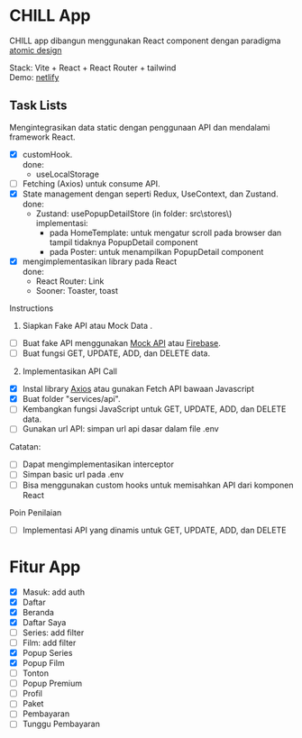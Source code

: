 # CHILL App

CHILL app dibangun menggunakan React component dengan paradigma [atomic design](https://github.com/mfatihz/fsd15-intermediate-1/blob/main/README.md)  

Stack: Vite + React + React Router + tailwind\
Demo: [netlify](https://fsd15-fe-adv1.netlify.app/)

## Task Lists
Mengintegrasikan data static dengan penggunaan API dan mendalami framework React.
- [x] customHook.\
    done:
    - useLocalStorage
- [ ] Fetching (Axios) untuk consume API.
- [x] State management dengan seperti Redux, UseContext, dan Zustand.\
    done:
    - Zustand: usePopupDetailStore (in folder: src\stores\\)\
        implementasi:
        - pada HomeTemplate: untuk mengatur scroll pada browser dan tampil tidaknya PopupDetail component
        - pada Poster: untuk menampilkan PopupDetail component
- [x] mengimplementasikan library pada React\
    done:
    - React Router: Link
    - Sooner: Toaster, toast

Instructions
1. Siapkan Fake API atau Mock Data .
- [ ] Buat fake API menggunakan [Mock API](https://mockapi.io/) atau [Firebase](https://firebase.google.com/).
- [ ] Buat fungsi GET, UPDATE, ADD, dan DELETE data.
2. Implementasikan API Call
- [x] Instal library [Axios](https://axios-http.com/docs/intro) atau gunakan Fetch API bawaan Javascript
- [x] Buat folder "services/api".
- [ ] Kembangkan fungsi JavaScript untuk GET, UPDATE, ADD, dan DELETE data.
- [ ] Gunakan url API: simpan url api dasar dalam file .env

Catatan:
- [ ] Dapat mengimplementasikan interceptor
- [ ] Simpan basic url pada .env
- [ ] Bisa menggunakan custom hooks untuk memisahkan API dari komponen React

Poin Penilaian
- [ ] Implementasi API yang dinamis untuk GET, UPDATE, ADD, dan DELETE


# Fitur App
- [x] Masuk: add auth
- [x] Daftar
- [x] Beranda
- [x] Daftar Saya
- [ ] Series: add filter
- [ ] Film: add filter
- [x] Popup Series
- [x] Popup Film
- [ ] Tonton
- [ ] Popup Premium
- [ ] Profil
- [ ] Paket
- [ ] Pembayaran
- [ ] Tunggu Pembayaran